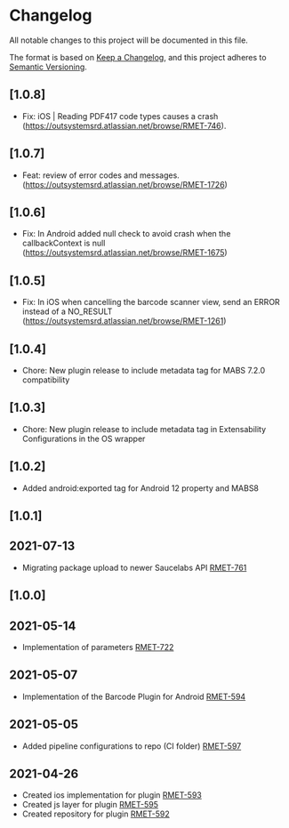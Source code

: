 # Changelog
All notable changes to this project will be documented in this file.

The format is based on [Keep a Changelog](https://keepachangelog.com/en/1.0.0/),
and this project adheres to [Semantic Versioning](https://semver.org/spec/v2.0.0.html).

## [1.0.8]
- Fix: iOS | Reading PDF417 code types causes a crash (https://outsystemsrd.atlassian.net/browse/RMET-746).

## [1.0.7]

- Feat: review of error codes and messages. (https://outsystemsrd.atlassian.net/browse/RMET-1726)

## [1.0.6]

- Fix: In Android added null check to avoid crash when the callbackContext is null (https://outsystemsrd.atlassian.net/browse/RMET-1675)
## [1.0.5]

- Fix: In iOS when cancelling the barcode scanner view, send an ERROR instead of a NO_RESULT (https://outsystemsrd.atlassian.net/browse/RMET-1261)

## [1.0.4]
- Chore: New plugin release to include metadata tag for MABS 7.2.0 compatibility

## [1.0.3]
- Chore: New plugin release to include metadata tag in Extensability Configurations in the OS wrapper

## [1.0.2]
- Added android:exported tag for Android 12 property and MABS8

## [1.0.1]
## 2021-07-13
- Migrating package upload to newer Saucelabs API [RMET-761](https://outsystemsrd.atlassian.net/browse/RMET-761)


## [1.0.0]
## 2021-05-14
- Implementation of parameters [RMET-722](https://outsystemsrd.atlassian.net/browse/RMET-722)
## 2021-05-07
- Implementation of the Barcode Plugin for Android [RMET-594](https://outsystemsrd.atlassian.net/browse/RMET-594)
## 2021-05-05
- Added pipeline configurations to repo (CI folder) [RMET-597](https://outsystemsrd.atlassian.net/browse/RMET-597)
## 2021-04-26
- Created ios implementation for plugin [RMET-593](https://outsystemsrd.atlassian.net/browse/RMET-593)
- Created js layer for plugin [RMET-595](https://outsystemsrd.atlassian.net/browse/RMET-595)
- Created repository for plugin [RMET-592](https://outsystemsrd.atlassian.net/browse/RMET-592)

